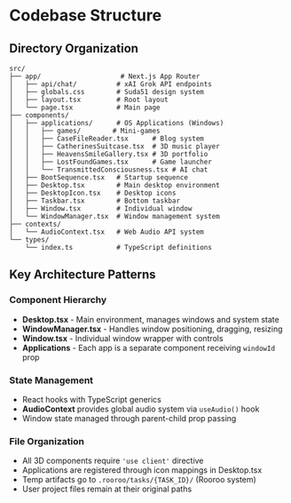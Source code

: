 # Codebase Structure

## Directory Organization

```
src/
├── app/                    # Next.js App Router
│   ├── api/chat/          # xAI Grok API endpoints
│   ├── globals.css        # Suda51 design system
│   ├── layout.tsx         # Root layout
│   └── page.tsx           # Main page
├── components/
│   ├── applications/      # OS Applications (Windows)
│   │   ├── games/        # Mini-games
│   │   ├── CaseFileReader.tsx      # Blog system
│   │   ├── CatherinesSuitcase.tsx  # 3D music player
│   │   ├── HeavensSmileGallery.tsx # 3D portfolio
│   │   ├── LostFoundGames.tsx      # Game launcher
│   │   └── TransmittedConsciousness.tsx # AI chat
│   ├── BootSequence.tsx   # Startup sequence
│   ├── Desktop.tsx        # Main desktop environment
│   ├── DesktopIcon.tsx    # Desktop icons
│   ├── Taskbar.tsx        # Bottom taskbar
│   ├── Window.tsx         # Individual window
│   └── WindowManager.tsx  # Window management system
├── contexts/
│   └── AudioContext.tsx   # Web Audio API system
└── types/
    └── index.ts           # TypeScript definitions
```

## Key Architecture Patterns

### Component Hierarchy
- **Desktop.tsx** - Main environment, manages windows and system state
- **WindowManager.tsx** - Handles window positioning, dragging, resizing
- **Window.tsx** - Individual window wrapper with controls
- **Applications** - Each app is a separate component receiving `windowId` prop

### State Management
- React hooks with TypeScript generics
- **AudioContext** provides global audio system via `useAudio()` hook
- Window state managed through parent-child prop passing

### File Organization
- All 3D components require `'use client'` directive
- Applications are registered through icon mappings in Desktop.tsx
- Temp artifacts go to `.rooroo/tasks/{TASK_ID}/` (Rooroo system)
- User project files remain at their original paths